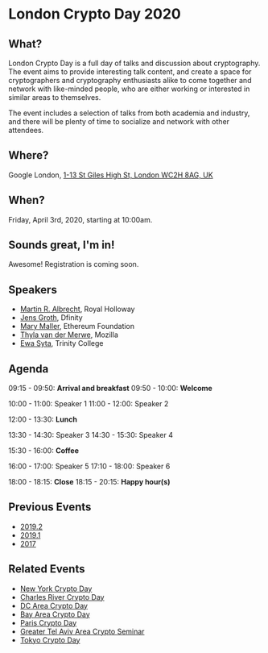 # London Crypto Day 2020

## What?

London Crypto Day is a full day of talks and discussion about cryptography.
The event aims to provide interesting talk content, and create a space for
cryptographers and cryptography enthusiasts alike to come together and network
with like-minded people, who are either working or interested in similar areas
to themselves.

The event includes a selection of talks from both academia and industry, and
there will be plenty of time to socialize and network with other attendees.

## Where?

Google London, [1-13 St Giles High St, London WC2H 8AG, UK](https://goo.gl/maps/SgJMSMcr1qzKRgh16)

## When?

Friday, April 3rd, 2020, starting at 10:00am.

## Sounds great, I'm in!

Awesome! Registration is coming soon.

## Speakers

* [Martin R. Albrecht](https://malb.io/), Royal Holloway
* [Jens Groth](https://www.linkedin.com/in/jens-groth-a95672/), Dfinity
* [Mary Maller](http://www0.cs.ucl.ac.uk/staff/M.Maller/), Ethereum Foundation
* [Thyla van der Merwe](https://twitter.com/thylavdmerwe), Mozilla
* [Ewa Syta](http://ewa.syta.us/), Trinity College

## Agenda

09:15 - 09:50:  **Arrival and breakfast** 
09:50 - 10:00:  **Welcome**

10:00 - 11:00:  Speaker 1
11:00 - 12:00:  Speaker 2
 
12:00 - 13:30:  **Lunch**
 
13:30 - 14:30:  Speaker 3
14:30 - 15:30:  Speaker 4
 
15:30 - 16:00:  **Coffee**
 
16:00 - 17:00:  Speaker 5
17:10 - 18:00:  Speaker 6
 
18:00 - 18:15:  **Close**
18:15 - 20:15:  **Happy hour(s)**

## Previous Events
* [2019.2](https://londoncryptoday.github.io/2019/)
* [2019.1](https://londoncryptoday19.splashthat.com/)
* [2017](https://londoncryptoday.wordpress.com/)

## Related Events
* [New York Crypto Day](https://nycryptoday.wordpress.com/)
* [Charles River Crypto Day](https://bostoncryptoday.wordpress.com/)
* [DC Area Crypto Day](https://dcareacryptoday.wordpress.com/)
* [Bay Area Crypto Day](https://bacrypto.github.io/)
* [Paris Crypto Day](https://pariscryptoday.github.io/)
* [Greater Tel Aviv Area Crypto Seminar](http://www.cs.tau.ac.il/cseminar/)
* [Tokyo Crypto Day](https://tokyocryptoday.github.io/index.html)
